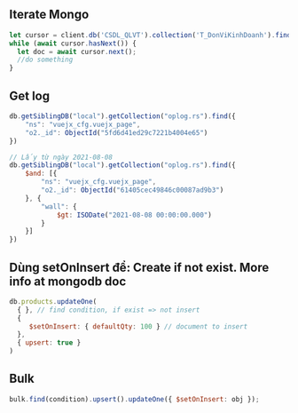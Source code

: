 ## Iterate Mongo
```js
let cursor = client.db('CSDL_QLVT').collection('T_DonViKinhDoanh').find()
while (await cursor.hasNext()) {
  let doc = await cursor.next();
  //do something
}
```
## Get log
```js
db.getSiblingDB("local").getCollection("oplog.rs").find({
	"ns": "vuejx_cfg.vuejx_page",
	"o2._id": ObjectId("5fd6d41ed29c7221b4004e65")
})

// Lấy từ ngày 2021-08-08
db.getSiblingDB("local").getCollection("oplog.rs").find({
	$and: [{
		"ns": "vuejx_cfg.vuejx_page",
		"o2._id": ObjectId("61405cec49846c00087ad9b3")
	}, {
		"wall": {
			$gt: ISODate("2021-08-08 00:00:00.000")
		}
	}]
})
```
## Dùng setOnInsert để: Create if not exist. More info at mongodb doc
```js
db.products.updateOne(
  { }, // find condition, if exist => not insert
  {
     $setOnInsert: { defaultQty: 100 } // document to insert
  },
  { upsert: true }
)
```
## Bulk
```js
bulk.find(condition).upsert().updateOne({ $setOnInsert: obj });
```